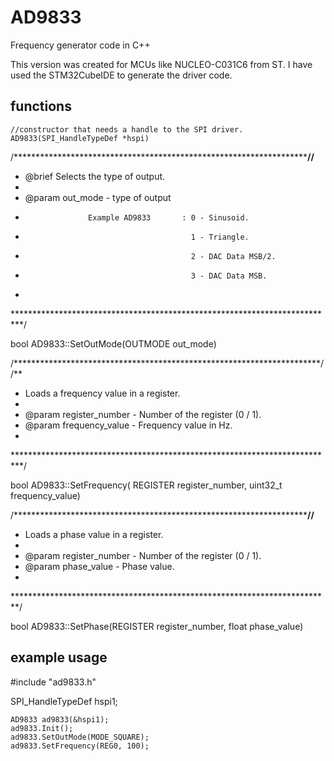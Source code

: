 # AD9833
 Frequency generator code in C++

This version was created for MCUs like NUCLEO-C031C6 from ST.
I have used the STM32CubeIDE to generate the driver code.

## functions
	//constructor that needs a handle to the SPI driver.
	AD9833(SPI_HandleTypeDef *hspi)


/*********************************************************************//**
 * @brief Selects the type of output.
 *
 * @param out_mode - type of output
 *                   Example AD9833       : 0 - Sinusoid.
 *                                          1 - Triangle.
 *                                          2 - DAC Data MSB/2.
 *                                          3 - DAC Data MSB.
 *
**************************************************************************/

bool AD9833::SetOutMode(OUTMODE out_mode)

/**********************************************************************//**
 * Loads a frequency value in a register.
 *
 * @param register_number - Number of the register (0 / 1).
 * @param frequency_value - Frequency value in Hz.
 *
**************************************************************************/

bool AD9833::SetFrequency( REGISTER register_number, uint32_t frequency_value)

/*********************************************************************//**
 * Loads a phase value in a register.
 *
 * @param register_number - Number of the register (0 / 1).
 * @param phase_value     - Phase value.
 *
*************************************************************************/

bool AD9833::SetPhase(REGISTER register_number, float phase_value)


## example usage

#include "ad9833.h"

SPI_HandleTypeDef hspi1;

	AD9833 ad9833(&hspi1);
	ad9833.Init();
  	ad9833.SetOutMode(MODE_SQUARE);
	ad9833.SetFrequency(REG0, 100); 
